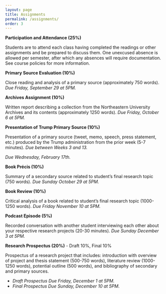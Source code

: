```yaml
---
layout: page
title: Assignments
permalink: /assignments/
order: 3
---
```


**Participation and Attendance (25%)**

Students are to attend each class having completed the readings or other assignments and be prepared to discuss them. One unexcused absence is allowed per semester, after which any absences will require documentation. See course policies for more information.

**Primary Source Evaluation (10%)**

Close reading and analysis of a primary source (approximately 750 words). *Due Friday, September 29 at 5PM.*

**Archives Assignment (10%)**

Written report describing a collection from the Northeastern University Archives and its contents (approximately 1250 words). *Due Friday, October 6 at 5PM.*

**Presentation of Trump Primary Source (10%)**

Presentation of a primary source (tweet, memo, speech, press statement, etc.) produced by the Trump administration from the prior week (5-7 minutes). *Due between Weeks 3 and 13.*

*Due Wednesday, February 17th.*

**Book Précis (10%)** 

Summary of a secondary source related to student’s final research topic (750 words). *Due Sunday October 29 at 5PM.*

**Book Review (10%)**

Critical analysis of a book related to student’s final research topic (1000-1250 words). *Due Friday November 10 at 5PM.* 

**Podcast Episode (5%)**

Recorded conversation with another student interviewing each other about your respective research projects (20-30 minutes). *Due Sunday December 3 at 5PM.*

**Research Prospectus (20%)** - Draft 10%, Final 10%

Prospectus of a research project that includes: introduction with overview of project and thesis statement (500-750 words), literature review (1000-1250 words), potential outline (500 words), and bibliography of secondary and primary sources. 
-	*Draft Prospectus Due Friday, December 1 at 5PM.*
-	*Final Prospectus Due Sunday, December 10 at 5PM.*




